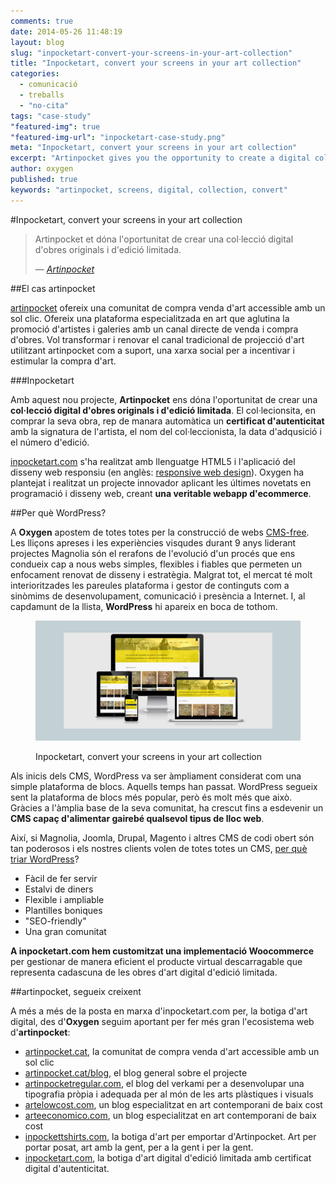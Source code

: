 ```yaml
---
comments: true
date: 2014-05-26 11:48:19
layout: blog
slug: "inpocketart-convert-your-screens-in-your-art-collection"
title: "Inpocketart, convert your screens in your art collection"
categories: 
  - comunicació
  - treballs
  - "no-cita"
tags: "case-study"
"featured-img": true
"featured-img-url": "inpocketart-case-study.png"
meta: "Inpocketart, convert your screens in your art collection"
excerpt: "Artinpocket gives you the opportunity to create a digital collection of original and limited edition works"
author: oxygen
published: true
keywords: "artinpocket, screens, digital, collection, convert"
---
```


#Inpocketart, convert your screens in your art collection


>Artinpocket et dóna l'oportunitat de crear una col·lecció digital d'obres originals i d'edició limitada.<footer>&mdash; <cite><a href="{{ page.url }}" title="{{ page.title }}">Artinpocket</a></cite></footer>

##El cas artinpocket

[artinpocket](/artipocket-la-comunitat-de-compra-venda-d-art-accessible-amb-un-sol-clic/ "Artinpocket, la comunitat de compra venda d'art accessible amb un sol clic") ofereix una comunitat de compra venda d'art accessible amb un sol clic. Ofereix una plataforma especialitzada en art que aglutina la promoció d'artistes i galeries amb un canal directe de venda i compra d'obres. Vol transformar i renovar el canal tradicional de projecció d'art utilitzant artinpocket com a suport, una xarxa social per a incentivar i estimular la compra d'art.

###Inpocketart

Amb aquest nou projecte, **Artinpocket** ens dóna l'oportunitat de crear una **col·lecció digital d'obres originals i d'edició limitada**. El col·lecionsita, en comprar la seva obra, rep de manara automàtica un **certificat d'autenticitat** amb la signatura de l'artista, el nom del col·leccionista, la data d'adqusició i el número d'edició.

[inpocketart.com](http://www.inpocketart.com/ "Inpocketart | L'art digital d'Artinpocket | Converteix les teves pantalles en la teva col·lecció d'art") s'ha realitzat amb llenguatge HTML5 i l'aplicació del disseny web responsiu (en anglès: [responsive web design](http://en.wikipedia.org/wiki/Responsive_web_design "Responsive web desgin - Wikipedia the free encyclopedia")). Oxygen ha plantejat i realitzat un projecte innovador aplicant les últimes novetats en programació i disseny web, creant **una veritable webapp d'ecommerce**.

##Per què WordPress?

A **Oxygen** apostem de totes totes per la construcció de webs [CMS-free](/oxygen-un-web-cms-free). Les lliçons apreses i les experiències visqudes durant 9 anys liderant projectes Magnolia són el rerafons de l'evolució d'un procés que ens condueix cap a nous webs simples, flexibles i fiables que permeten un enfocament renovat de disseny i estratègia. Malgrat tot, el mercat té molt interioritzades les pareules plataforma i gestor de continguts com a sinòmims de desenvolupament, comunicació i presència a Internet. I, al capdamunt de la llista, **WordPress** hi apareix en boca de tothom.

<figure class="hidden-xs hidden-sm ox_animate_when_almost_visible ox_right-to-left"><img src="/assets/img/inpocketart-full-width-snapshot.png" /><figcaption><p>Inpocketart, convert your screens in your art collection</p></figcaption></figure>

Als inicis dels CMS, WordPress va ser àmpliament considerat com una simple plataforma de blocs. Aquells temps han passat. WordPress segueix sent la plataforma de blocs més popular, però és molt més que això. Gràcies a l'àmplia base de la seva comunitat, ha crescut fins a esdevenir un **CMS capaç d'alimentar gairebé qualsevol tipus de lloc web**. 

Així, si Magnolia, Joomla, Drupal, Magento i altres CMS de codi obert són tan poderosos i els nostres clients volen de totes totes un CMS, [per què triar WordPress](/per-que-wordpress/)?

- Fàcil de fer servir
- Estalvi de diners
- Flexible i ampliable
- Plantilles boniques
- "SEO-friendly"
- Una gran comunitat

**A inpocketart.com hem customitzat una implementació Woocommerce** per gestionar de manera eficient el producte virtual descarragable que representa cadascuna de les obres d'art digital d'edició limitada.

##artinpocket, segueix creixent

A més a més de la posta en marxa d'inpocketart.com per, la botiga d'art digital, des d'**Oxygen** seguim aportant per fer més gran l'ecosistema web d'**artinpocket**:

- [artinpocket.cat](http://www.artinpocket.cat/), la comunitat de compra venda d'art accessible amb un sol clic
- [artinpocket.cat/blog](http://www.artinpocket.cat/blog/), el blog general sobre el projecte
- [artinpocketregular.com](http://www.artinpocketregular.com/), el blog del verkami per a desenvolupar una tipografia pròpia i adequada per al món de les arts plàstiques i visuals
- [artelowcost.com](http://www.artelowcost.com/), un blog especialitzat en art contemporani de baix cost
- [arteeconomico.com](http://www.arteeconomico.com/), un blog especialitzat en art contemporani de baix cost
- [inpockettshirts.com](http://www.inpockettshirts.com/), la botiga d'art per emportar d'Artinpocket. Art per portar posat, art amb la gent, per a la gent i per la gent.
- [inpocketart.com](http://www.inpocketart.com/), la botiga d'art digital d'edició limitada amb certificat digital d'autenticitat.